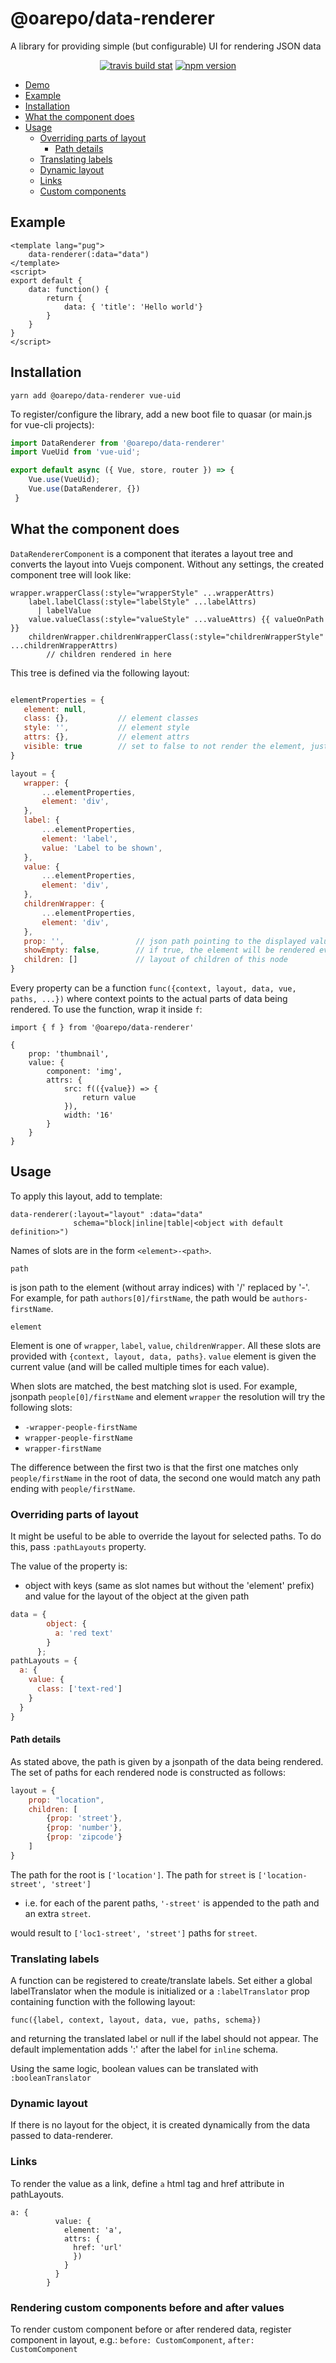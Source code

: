 # @oarepo/data-renderer

A library for providing simple (but configurable) UI for rendering JSON data

<p align="center">
    <a href="https://travis-ci.org/oarepo/data-renderer" target="_blank">
        <img src="https://img.shields.io/travis/oarepo/data-renderer"
            alt="travis build stat"></a>
    <a href="https://www.npmjs.com/package/@oarepo/data-renderer" target="_blank">
        <img src="https://img.shields.io/npm/v/@oarepo/data-renderer"
            alt="npm version"></a>
</p>

<!-- toc -->

- [Demo](#demo)
- [Example](#example)
- [Installation](#installation)
- [What the component does](#what-the-component-does)
- [Usage](#usage)
  * [Overriding parts of layout](#overriding-parts-of-layout)
    + [Path details](#path-details)
  * [Translating labels](#translating-labels)
  * [Dynamic layout](#dynamic-layout)
  * [Links](#links)
  * [Custom components](#rendering-custom-components-before-and-after-values)

<!-- tocstop -->

## Example

```vue
<template lang="pug">
    data-renderer(:data="data")
</template>
<script>
export default {
    data: function() {
        return {
            data: { 'title': 'Hello world'}
        }
    }
}
</script>
```

## Installation
```
yarn add @oarepo/data-renderer vue-uid
```

To register/configure the library, add a new boot file to quasar 
(or main.js for vue-cli projects):

```javascript
import DataRenderer from '@oarepo/data-renderer'
import VueUid from 'vue-uid';

export default async ({ Vue, store, router }) => {
    Vue.use(VueUid);
    Vue.use(DataRenderer, {})
 }
```

## What the component does

``DataRendererComponent`` is a component that iterates a layout tree and converts the layout
into Vuejs component. Without any settings, the created component tree will look like:

```pug
wrapper.wrapperClass(:style="wrapperStyle" ...wrapperAttrs)
    label.labelClass(:style="labelStyle" ...labelAttrs)
      | labelValue
    value.valueClass(:style="valueStyle" ...valueAttrs) {{ valueOnPath }}
    childrenWrapper.childrenWrapperClass(:style="childrenWrapperStyle" ...childrenWrapperAttrs)
        // children rendered in here
```

This tree is defined via the following layout:

```javascript

elementProperties = {
   element: null,
   class: {},           // element classes
   style: '',           // element style
   attrs: {},           // element attrs
   visible: true        // set to false to not render the element, just its content        
}

layout = {
   wrapper: {
       ...elementProperties,
       element: 'div',      
   },
   label: {
       ...elementProperties,
       element: 'label',
       value: 'Label to be shown',
   },
   value: {
       ...elementProperties,
       element: 'div',      
   },
   childrenWrapper: {
       ...elementProperties,
       element: 'div',      
   },
   prop: '',                // json path pointing to the displayed value inside record metadata
   showEmpty: false,        // if true, the element will be rendered even if there is no value 
   children: []             // layout of children of this node
}
```

Every property can be a function ``func({context, layout, data, vue, paths, ...})`` where context
points to the actual parts of data being rendered. To use the function, wrap it inside ``f``:

```vue
import { f } from '@oarepo/data-renderer'

{
    prop: 'thumbnail',
    value: {
        component: 'img',
        attrs: {
            src: f(({value}) => {
                return value
            }),
            width: '16'
        }
    }
}
```

## Usage

To apply this layout, add to template:

```pug
data-renderer(:layout="layout" :data="data"
              schema="block|inline|table|<object with default definition>")
```

Names of slots are in the form ``<element>-<path>``. 

``path`` 

is json path to the element (without array indices) with '/' replaced by '-'. For example, for path
``authors[0]/firstName``, the path would be ``authors-firstName``.   

``element`` 

Element is one of ``wrapper``, ``label``, 
``value``, ``childrenWrapper``. 
All these slots are provided with ``{context, layout, data, paths}``.
 ``value`` element is given the current value (and will be called multiple times for each value).

When slots are matched, the best matching slot is used. For example, jsonpath ``people[0]/firstName``
and element ``wrapper`` the resolution will try the following slots:
 * ``-wrapper-people-firstName``
 * ``wrapper-people-firstName``
 * ``wrapper-firstName``
 
 The difference between the first two is that the first one matches only ``people/firstName`` in the root
 of data, the second one would match any path ending with ``people/firstName``.


### Overriding parts of layout

It might be useful to be able to override the layout for selected paths. 
To do this, pass ``:pathLayouts`` property.

The value of the property is:

 * object with keys (same as slot names but without the 'element' prefix) 
   and value for the layout of the object at the given path

```javascript
data = {
        object: {
          a: 'red text'
        }
      };
pathLayouts = {
  a: {
    value: {
      class: ['text-red']
    }
  }
}
```

#### Path details

As stated above, the path is given by a jsonpath of the data being rendered. The set of paths 
for each rendered node is constructed as follows:

```javascript
layout = {
    prop: "location",
    children: [
        {prop: 'street'}, 
        {prop: 'number'}, 
        {prop: 'zipcode'}
    ]
}
```

The path for the root is ``['location']``. The path for ``street`` is ``['location-street', 'street']`` 
- i.e. for each of the parent paths, ``'-street'`` is appended to the path and an extra ``street``.

would result to ``['loc1-street', 'street']`` paths for ``street``. 

### Translating labels

A function can be registered to create/translate labels. Set either a global labelTranslator when the module is
initialized or a ``:labelTranslator`` prop containing function with the following layout:

``func({label, context, layout, data, vue, paths, schema})``

and returning the translated label or null if the label should not appear. The default implementation adds ':'
after the label for ``inline`` schema. 

Using the same logic, boolean values can be translated with ``:booleanTranslator``

### Dynamic layout

If there is no layout for the object, it is created dynamically from the data passed to data-renderer.

### Links

To render the value as a link, define ``a`` html tag and href attribute in pathLayouts.

```vue
a: {
          value: {
            element: 'a',
            attrs: {
              href: 'url'
              })
            }
          }
        }
```

### Rendering custom components before and after values

To render custom component before or after rendered data, register component in layout, e.g.: ``before: CustomComponent``, ``after: CustomComponent``
